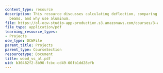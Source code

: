 ```yaml
---
content_type: resource
description: This resource discusses calculating deflection, comparing pine and aluminum
  beams, and why use aluminum.
file: https://ol-ocw-studio-app-production.s3.amazonaws.com/courses/3-a26-freshman-seminar-the-nature-of-engineering-fall-2005/b30482f28b90fcbccd4960fb1dd28efb_wood_vs_al.pdf
file_type: application/pdf
learning_resource_types:
- Projects
ocw_type: OCWFile
parent_title: Projects
parent_type: CourseSection
resourcetype: Document
title: wood_vs_al.pdf
uid: b30482f2-8b90-fcbc-cd49-60fb1dd28efb
---
```

